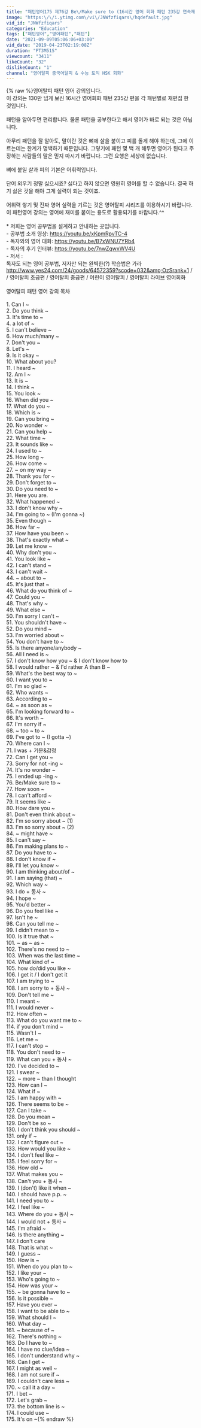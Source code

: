```yaml
---
title: "패턴영어175 제76강 Be\/Make sure to (16시간 영어 회화 패턴 235강 연속재생 재편집본)"
image: "https:\/\/i.ytimg.com\/vi\/JNWfzfiqars\/hqdefault.jpg"
vid_id: "JNWfzfiqars"
categories: "Education"
tags: ["패턴영어","영어패턴","패턴"]
date: "2021-09-09T05:06:06+03:00"
vid_date: "2019-04-23T02:19:08Z"
duration: "PT3M51S"
viewcount: "3411"
likeCount: "32"
dislikeCount: "1"
channel: "영어탈피 중국어탈피 & 수능 토익 HSK 회화"
---
```

{% raw %}영어탈피 패턴 영어 강의입니다. <br />이 강의는 130만 넘게 보신 16시간 영어회화 패턴 235강 편을 각 패턴별로 재편집 한 것입니다. <br /><br />패턴을 알아두면 편리합니다. 물론 패턴을 공부한다고 해서 영어가 바로 되는 것은 아닙니다. <br /><br />아무리 패턴을 잘 알아도, 말이란 것은 뼈에 살을 붙이고 피를 돌게 해야 하는데, 그에 이르는데는 한계가 명백하기 때문입니다. 그렇기에 패턴 몇 백 개 해두면 영어가 된다고 주장하는 사람들의 말은 믿지 마시기 바랍니다. 그런 요행은 세상에 없습니다.<br /><br />뼈에 붙일 살과 피의 기본은 어휘력입니다.<br /><br />단어 외우기 정말 싫으시죠? 싫다고 하지 않으면 영원히 영어를 할 수 없습니다. 결국 하기 싫은 것을 해야 그게 실력이 되는 것이죠.<br /><br />어휘력 쌓기 및 진짜 영어 실력을 기르는 것은 영어탈피 시리즈를 이용하시기 바랍니다. 이 패턴영어 강의는 영어에 재미를 붙이는 용도로 활용되기를 바랍니다.^^<br /><br />* 저희는 영어 공부법을 설계하고 안내하는 곳입니다.<br />- 공부법 소개 영상: <a rel="nofollow" target="blank" href="https://youtu.be/xKpmRpvTC-4">https://youtu.be/xKpmRpvTC-4</a><br />- 독자와의 영어 대화: <a rel="nofollow" target="blank" href="https://youtu.be/B7xWNU7YRb4">https://youtu.be/B7xWNU7YRb4</a><br />- 독자의 후기 인터뷰: <a rel="nofollow" target="blank" href="https://youtu.be/7nwZqwxWV4U">https://youtu.be/7nwZqwxWV4U</a><br />- 저서 : <br />독자도 되는 영어 공부법, 저자만 되는 완벽한(?) 학습법은 가라<br /><a rel="nofollow" target="blank" href="http://www.yes24.com/24/goods/64572359?scode=032&amp;OzSrank=1">http://www.yes24.com/24/goods/64572359?scode=032&amp;OzSrank=1</a> / <br />/ 영어탈피 초급편 / 영어탈피 중급편 / 어린이 영어탈피 / 영어탈피 라이브 영어회화<br /><br />영어탈피 패턴 영어 강의 목차<br /><br />1. Can I ~ <br />2. Do you think ~<br />3. It's time to ~<br />4. a lot of ~<br />5. I can't believe ~<br />6. How much/many ~<br />7. Don't you ~<br />8. Let's ~<br />9. Is it okay ~<br />10. What about you?<br />11. I heard ~<br />12. Am I ~<br />13. It is ~<br />14. I think ~<br />15. You look ~<br />16. When did you ~<br />17. What do you ~<br />18. Which is ~<br />19. Can you bring ~<br />20. No wonder ~<br />21. Can you help ~<br />22. What time ~<br />23. It sounds like ~<br />24. I used to ~<br />25. How long ~<br />26. How come ~<br />27. ~ on my way ~<br />28. Thank you for ~<br />29. Don't forget to ~<br />30. Do you need to ~<br />31. Here you are.<br />32. What happened ~<br />33. I don't know why ~<br />34. I'm going to ~ (I'm gonna ~)<br />35. Even though ~<br />36. How far ~<br />37. How have you been ~<br />38. That's exactly what ~<br />39. Let me know ~<br />40. Why don't you ~<br />41. You look like ~<br />42. I can't stand ~<br />43. I can't wait ~<br />44. ~ about to ~<br />45. It's just that ~<br />46. What do you think of ~<br />47. Could you ~<br />48. That's why ~<br />49. What else ~<br />50. I'm sorry I can't ~<br />51. You shouldn't have ~<br />52. Do you mind ~<br />53. I'm worried about ~<br />54. You don't have to ~<br />55. Is there anyone/anybody ~<br />56. All I need is ~<br />57. I don't know how you ~ &amp; I don't know how to <br />58. I would rather ~ &amp; I'd rather A than B ~<br />59. What's the best way to ~<br />60. I want you to ~<br />61. I'm so glad ~<br />62. Who wants ~<br />63. According to ~<br />64. ~ as soon as ~<br />65. I'm looking forward to ~<br />66. It's worth ~<br />67. I'm sorry if ~<br />68. ~ too ~ to ~<br />69. I've got to ~ (I gotta ~)<br />70. Where can I ~<br />71. I was + 기분&amp;감정<br />72. Can I get you ~<br />73. Sorry for not -ing ~<br />74. It's no wonder ~<br />75. I ended up -ing ~<br />76. Be/Make sure to ~<br />77. How soon ~<br />78. I can't afford ~<br />79. It seems like ~<br />80. How dare you ~<br />81. Don't even think about ~<br />82. I'm so sorry about ~ (1)<br />83. I'm so sorry about ~ (2)<br />84. ~ might have ~<br />85. I can't say ~<br />86. I'm making plans to ~<br />87. Do you have to ~<br />88. I don't know if ~<br />89. I'll let you know ~<br />90. I am thinking about/of ~<br />91. I am saying (that) ~<br />92. Which way ~<br />93. I do + 동사 ~<br />94. I hope ~<br />95. You'd better ~<br />96. Do you feel like ~<br />97. Isn't he ~<br />98. Can you tell me ~<br />99. I didn't mean to ~<br />100. Is it true that ~<br />101. ~ as ~ as ~<br />102. There's no need to ~<br />103. When was the last time ~<br />104. What kind of ~<br />105. how do/did you like ~<br />106. I get it / I don't get it<br />107. I am trying to ~<br />108. I am sorry to + 동사 ~<br />109. Don't tell me ~<br />110. I meant ~<br />111. I would never ~<br />112. How often ~<br />113. What do you want me to ~<br />114. if you don't mind ~<br />115. Wasn't I ~<br />116. Let me ~<br />117. I can't stop ~<br />118. You don't need to ~<br />119. What can you + 동사 ~<br />120. I've decided to ~<br />121. I swear ~<br />122. ~ more ~ than I thought<br />123. How can I ~<br />124. What if ~<br />125. I am happy with ~<br />126. There seems to be ~<br />127. Can I take ~<br />128. Do you mean ~<br />129. Don't be so ~<br />130. I don't think you should ~<br />131. only if ~<br />132. I can't figure out ~<br />133. How would you like ~<br />134. I don't feel like ~<br />135. I feel sorry for ~<br />136. How old ~<br />137. What makes you ~<br />138. Can't you + 동사 ~<br />139. I (don't) like it when ~<br />140. I should have p.p. ~<br />141. I need you to ~<br />142. I feel like ~<br />143. Where do you + 동사 ~<br />144. I would not + 동사 ~<br />145. I'm afraid ~<br />146. Is there anything ~<br />147. I don't care<br />148. That is what ~<br />149. I guess ~<br />150. How is ~<br />151. When do you plan to ~<br />152. I like your ~<br />153. Who's going to ~<br />154. How was your ~<br />155. ~ be gonna have to ~<br />156. Is it possible ~<br />157. Have you ever ~<br />158. I want to be able to ~<br />159. What should I ~<br />160. What day ~<br />161. ~ because of ~<br />162. There's nothing ~<br />163. Do I have to ~<br />164. I have no clue/idea ~<br />165. I don't understand why ~<br />166. Can I get ~<br />167. I might as well ~<br />168. I am not sure if ~<br />169. I couldn't care less ~<br />170. ~ call it a day ~<br />171. I bet ~<br />172. Let's grab ~<br />173. the bottom line is ~<br />174. I could use ~<br />175. It's on ~{% endraw %}
